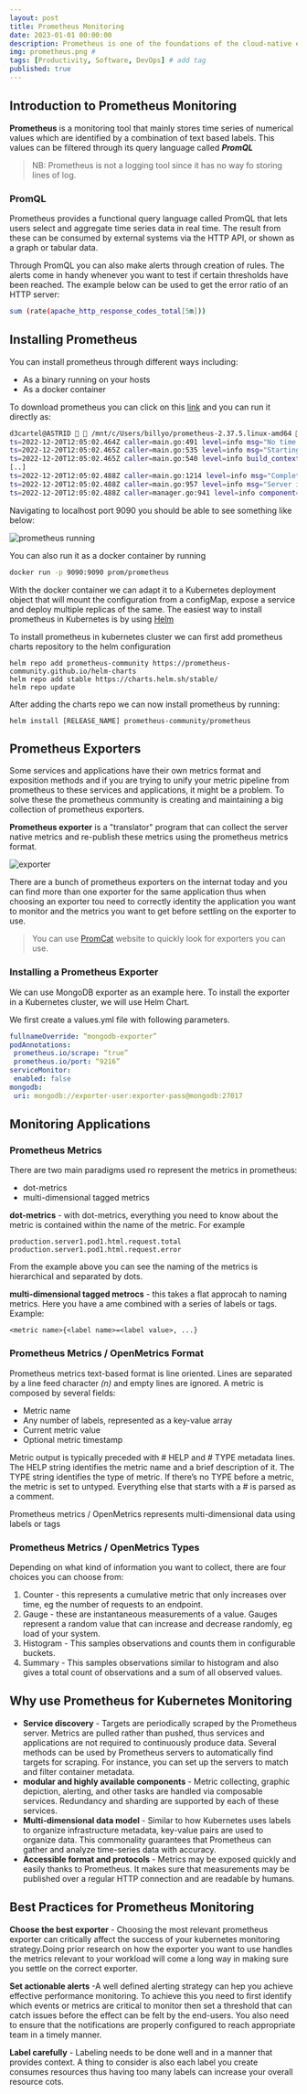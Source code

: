 ```yaml
---
layout: post
title: Prometheus Monitoring
date: 2023-01-01 00:00:00 
description: Prometheus is one of the foundations of the cloud-native environment. It has become the de-facto standard for visibility in Kubernetes environments, creating a new category called Prometheus monitoring
img: prometheus.png # 
tags: [Productivity, Software, DevOps] # add tag
published: true
---
```


## Introduction to Prometheus Monitoring
**Prometheus** is a monitoring tool that mainly stores time series of numerical values which are identified by a combination of text based labels. This values can be filtered through its query language called **_PromQL_**

> NB: Prometheus is not a logging tool since it has no way fo storing lines of log.

### PromQL
Prometheus provides a functional query language called PromQL that lets users select and aggregate time series data in real time. The result from these can be consumed by external systems via the HTTP API, or shown as a graph or tabular data.

Through PromQL you can also make alerts through creation of rules. The alerts come in handy whenever you want to test if certain thresholds have been reached. The example below can be used to get the error ratio of an HTTP server:
```bash
sum (rate(apache_http_response_codes_total[5m]))
```

## Installing Prometheus
You can install prometheus through different ways including:
-   As a binary running on your hosts
-   As a docker container

To download prometheus you can click on this [link](https://prometheus.io/download/) and you can run it directly as:
```bash
d3cartel@ASTRID   /mnt/c/Users/billyo/prometheus-2.37.5.linux-amd64  ./prometheus
ts=2022-12-20T12:05:02.464Z caller=main.go:491 level=info msg="No time or size retention was set so using the default time retention" duration=15d
ts=2022-12-20T12:05:02.465Z caller=main.go:535 level=info msg="Starting Prometheus Server" mode=server version="(version=2.37.5, branch=HEAD, revision=8d25a0867918173e501b417e7acd85861df8fb0e)"
ts=2022-12-20T12:05:02.465Z caller=main.go:540 level=info build_context="(go=go1.18.9, user=root@fa6380105630, date=20221209-12:46:41)"
[..]
ts=2022-12-20T12:05:02.488Z caller=main.go:1214 level=info msg="Completed loading of configuration file" filename=prometheus.yml totalDuration=2.7315ms db_storage=6.9µs remote_storage=3.1µs web_handler=1.4µs query_engine=2.4µs scrape=1.3801ms scrape_sd=73.6µs notify=59.8µs notify_sd=21.8µs rules=8.5µs tracing=23µs
ts=2022-12-20T12:05:02.488Z caller=main.go:957 level=info msg="Server is ready to receive web requests."
ts=2022-12-20T12:05:02.488Z caller=manager.go:941 level=info component="rule manager" msg="Starting rule manager..."
```

Navigating to localhost port 9090 you should be able to see something like below:

![prometheus running](../assets/img/prometheus/img2.png)

You can also run it as a docker container by running 
```bash
docker run -p 9090:9090 prom/prometheus
```

With the docker container we can adapt it to a Kubernetes deployment object that will mount the configuration from a configMap, expose a service and deploy multiple replicas of the same. The easiest way to install prometheus in Kubernetes is by using [Helm](https://helm.sh/)

To install prometheus in kubernetes cluster we can first add prometheus charts repository to the helm configuration
```
helm repo add prometheus-community https://prometheus-community.github.io/helm-charts
helm repo add stable https://charts.helm.sh/stable/
helm repo update
```
 After adding the charts repo we can now install prometheus by running:
 ```
helm install [RELEASE_NAME] prometheus-community/prometheus
 ```

## Prometheus Exporters
Some services and applications have their own metrics format and exposition methods and if you are trying to unify your metric pipeline from prometheus to these services and applications, it might be a problem. To solve these the prometheus community is creating and maintaining a big collection of prometheus exporters.

**Prometheus exporter** is a "translator" program that can collect the server native metrics and re-publish these metrics using the prometheus metrics format.

![exporter](../assets/img/prometheus/img3.png)

There are a bunch of prometheus exporters on the internat today and you can find more than one exporter for the same application thus when choosing an exporter tou need to correctly identity the application you want to monitor and the metrics you want to get before settling on the exporter to use.

> You can use [PromCat](https://promcat.io/) website to quickly look for exporters you can use.


### Installing a Prometheus Exporter
We can use MongoDB exporter as an example here. To install the exporter in a Kubernetes cluster, we will use Helm Chart.

We first create a values.yml file with following parameters.
``` yml 
fullnameOverride: “mongodb-exporter”
podAnnotations:
 prometheus.io/scrape: “true”
 prometheus.io/port: “9216”
serviceMonitor:
 enabled: false
mongodb:
 uri: mongodb://exporter-user:exporter-pass@mongodb:27017
 ```

## Monitoring Applications
### Prometheus Metrics
There are two main paradigms used ro represent the metrics in prometheus:
-   dot-metrics
-   multi-dimensional tagged metrics

**dot-metrics** - with dot-metrics, everything you need to know about the metric is contained within the name of the metric. For example 
```
production.server1.pod1.html.request.total
production.server1.pod1.html.request.error
```
From the example above you can see the naming of the metrics is hierarchical and separated by dots.

**multi-dimensional tagged metrocs** - this takes a flat approcah to naming metrics. Here you have a ame combined with a series of labels or tags. Example:
```
<metric name>{<label name>=<label value>, ...}
```

### Prometheus Metrics / OpenMetrics Format
Prometheus metrics text-based format is line oriented. Lines are separated by a line feed character _(n)_ and empty lines are ignored.
A metric is composed by several fields:
-   Metric name
-   Any number of labels, represented as a key-value array
-   Current metric value
-   Optional metric timestamp

Metric output is typically preceded with # HELP and # TYPE metadata lines. The HELP 
string identifies the metric name and a brief description of it. The TYPE string identifies the 
type of metric. If there’s no TYPE before a metric, the metric is set to untyped. Everything 
else that starts with a # is parsed as a comment.

Prometheus metrics / OpenMetrics represents multi-dimensional data using labels or tags 

### Prometheus Metrics / OpenMetrics Types
Depending on what kind of information you want to collect, there are four choices you can choose from:
1. Counter - this represents a cumulative metric that only increases over time, eg the number of requests to an endpoint.
2. Gauge - these are instantaneous measurements of a value. Gauges represent a random value that can increase and decrease randomly, eg load of your system.
3. Histogram - This samples observations and counts them in configurable buckets.
4. Summary - This samples observations similar to histogram and also gives a total count of observations and a sum of all observed values.

## Why use Prometheus for Kubernetes Monitoring
-   **Service discovery** - Targets are periodically scraped by the Prometheus server. Metrics are pulled rather than pushed, thus services and applications are not required to continuously produce data. Several methods can be used by Prometheus servers to automatically find targets for scraping. For instance, you can set up the servers to match and filter container metadata.
-   **modular and highly available components** - Metric collecting, graphic depiction, alerting, and other tasks are handled via composable services. Redundancy and sharding are supported by each of these services.
-   **Multi-dimensional data model** - Similar to how Kubernetes uses labels to organize infrastructure metadata, key-value pairs are used to organize data. This commonality guarantees that Prometheus can gather and analyze time-series data with accuracy.
-   **Accessible format and protocols** - Metrics may be exposed quickly and easily thanks to Prometheus. It makes sure that measurements may be published over a regular HTTP connection and are readable by humans.

## Best Practices for Prometheus Monitoring
**Choose the best exporter** - Choosing the most relevant prometheus exporter can critically affect the success of your kubernetes monitoring strategy.Doing prior research on how the exporter you want to use handles the metrics relevant to your workload will come a long way in making sure you settle on the correct exporter.

**Set actionable alerts** -A well defined alerting strategy can hep you achieve effective performance monitoring. To achieve this you need to first identify which events or metrics are critical to monitor then set a threshold that can catch issues before the effect can be felt by the end-users. You also need to ensure that the notifications are properly configured to reach appropriate team in a timely manner.

**Label carefully** - Labeling needs to be done well and in a manner that provides context. A thing to consider is also each label you create consumes resources thus having too many labels can increase your overall resource cots.




